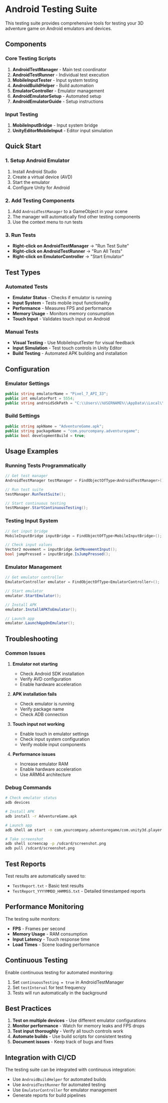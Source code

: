 # Android Testing Suite

This testing suite provides comprehensive tools for testing your 3D adventure game on Android emulators and devices.

## Components

### Core Testing Scripts

1. **AndroidTestManager** - Main test coordinator
2. **AndroidTestRunner** - Individual test execution
3. **MobileInputTester** - Input system testing
4. **AndroidBuildHelper** - Build automation
5. **EmulatorController** - Emulator management
6. **AndroidEmulatorSetup** - Automated setup
7. **AndroidEmulatorGuide** - Setup instructions

### Input Testing

1. **MobileInputBridge** - Input system bridge
2. **UnityEditorMobileInput** - Editor input simulation

## Quick Start

### 1. Setup Android Emulator

1. Install Android Studio
2. Create a virtual device (AVD)
3. Start the emulator
4. Configure Unity for Android

### 2. Add Testing Components

1. Add `AndroidTestManager` to a GameObject in your scene
2. The manager will automatically find other testing components
3. Use the context menu to run tests

### 3. Run Tests

- **Right-click on AndroidTestManager** → "Run Test Suite"
- **Right-click on AndroidTestRunner** → "Run All Tests"
- **Right-click on EmulatorController** → "Start Emulator"

## Test Types

### Automated Tests

- **Emulator Status** - Checks if emulator is running
- **Input System** - Tests mobile input functionality
- **Performance** - Measures FPS and performance
- **Memory Usage** - Monitors memory consumption
- **Touch Input** - Validates touch input on Android

### Manual Tests

- **Visual Testing** - Use MobileInputTester for visual feedback
- **Input Simulation** - Test touch controls in Unity Editor
- **Build Testing** - Automated APK building and installation

## Configuration

### Emulator Settings

```csharp
public string emulatorName = "Pixel_7_API_33";
public int emulatorPort = 5554;
public string androidSdkPath = "C:\\Users\\%USERNAME%\\AppData\\Local\\Android\\Sdk";
```

### Build Settings

```csharp
public string apkName = "AdventureGame.apk";
public string packageName = "com.yourcompany.adventuregame";
public bool developmentBuild = true;
```

## Usage Examples

### Running Tests Programmatically

```csharp
// Get test manager
AndroidTestManager testManager = FindObjectOfType<AndroidTestManager>();

// Run test suite
testManager.RunTestSuite();

// Start continuous testing
testManager.StartContinuousTesting();
```

### Testing Input System

```csharp
// Get input bridge
MobileInputBridge inputBridge = FindObjectOfType<MobileInputBridge>();

// Check input values
Vector2 movement = inputBridge.GetMovementInput();
bool jumpPressed = inputBridge.IsJumpPressed();
```

### Emulator Management

```csharp
// Get emulator controller
EmulatorController emulator = FindObjectOfType<EmulatorController>();

// Start emulator
emulator.StartEmulator();

// Install APK
emulator.InstallAPKToEmulator();

// Launch app
emulator.LaunchAppOnEmulator();
```

## Troubleshooting

### Common Issues

1. **Emulator not starting**
   - Check Android SDK installation
   - Verify AVD configuration
   - Enable hardware acceleration

2. **APK installation fails**
   - Check emulator is running
   - Verify package name
   - Check ADB connection

3. **Touch input not working**
   - Enable touch in emulator settings
   - Check input system configuration
   - Verify mobile input components

4. **Performance issues**
   - Increase emulator RAM
   - Enable hardware acceleration
   - Use ARM64 architecture

### Debug Commands

```bash
# Check emulator status
adb devices

# Install APK
adb install -r AdventureGame.apk

# Launch app
adb shell am start -n com.yourcompany.adventuregame/com.unity3d.player.UnityPlayerActivity

# Take screenshot
adb shell screencap -p /sdcard/screenshot.png
adb pull /sdcard/screenshot.png
```

## Test Reports

Test results are automatically saved to:
- `TestReport.txt` - Basic test results
- `TestReport_YYYYMMDD_HHMMSS.txt` - Detailed timestamped reports

## Performance Monitoring

The testing suite monitors:
- **FPS** - Frames per second
- **Memory Usage** - RAM consumption
- **Input Latency** - Touch response time
- **Load Times** - Scene loading performance

## Continuous Testing

Enable continuous testing for automated monitoring:
1. Set `continuousTesting = true` in AndroidTestManager
2. Set `testInterval` for test frequency
3. Tests will run automatically in the background

## Best Practices

1. **Test on multiple devices** - Use different emulator configurations
2. **Monitor performance** - Watch for memory leaks and FPS drops
3. **Test input thoroughly** - Verify all touch controls work
4. **Automate builds** - Use build scripts for consistent testing
5. **Document issues** - Keep track of bugs and fixes

## Integration with CI/CD

The testing suite can be integrated with continuous integration:
- Use `AndroidBuildHelper` for automated builds
- Use `AndroidTestRunner` for automated testing
- Use `EmulatorController` for emulator management
- Generate reports for build pipelines
